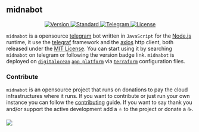 ## midnabot

<p align="center">
  <a href="https://t.me/midnabot">
    <img src="https://img.shields.io/badge/Version-0.2.1-green.svg?style=for-the-badge" alt="Version">
  </a>
  <a href="https://github.com/standard/standard">
    <img src="https://img.shields.io/badge/Code_style-Standard-green.svg?style=for-the-badge" alt="Standard">
  </a>
  <a href="https://t.me/midnadev">
    <img src="https://img.shields.io/badge/Chat-telegram-blue.svg?style=for-the-badge" alt="Telegram">
  </a>
  <a href="/LICENSE">
    <img src="https://img.shields.io/badge/License-MIT-blue.svg?style=for-the-badge" alt="License">
  </a>
</p>

`midnabot` is a opensource [telegram](https://telegram.org/) bot written in
`JavaScript` for the [Node.js](https://nodejs.org/en/) runtime, it use the
[telegraf](https://github.com/telegraf/telegraf) framework and the
[axios](https://github.com/axios/axios) http client, both released under
the [MIT License](https://en.wikipedia.org/wiki/MIT_License). You can start
using it by searching `midnabot` on telegram or following the version badge
link. `midnabot` is deployed on [`digitalocean`](https://www.digitalocean.com/)
[`app platform`](https://www.digitalocean.com/products/app-platform/) via
[`terraform`](https://www.terraform.io/) configuration files.


### Contribute

`midnabot` is an opensource project that runs on donations to pay the
cloud infrastructures where it runs. If you want to contribute or just
run your own instance you can follow the [contributing](/CONTRIBUTING.md)
guide. If you want to say thank you and/or support the active development
add a :star: to the project or donate a :coffee:.

<a href="https://www.buymeacoffee.com/o0th">
  <img src="https://img.buymeacoffee.com/button-api/?text=Buy me a coffee&emoji=&slug=o0th&button_colour=FFDD00&font_colour=000000&font_family=Cookie&outline_colour=000000&coffee_colour=ffffff">
</a>

